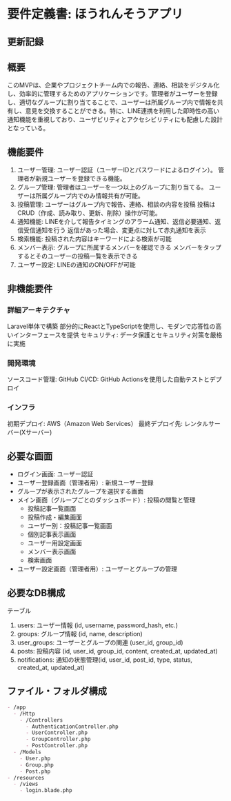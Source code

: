 # 要件定義書: ほうれんそうアプリ

## 更新記録

## 概要
このMVPは、企業やプロジェクトチーム内での報告、連絡、相談をデジタル化し、効率的に管理するためのアプリケーションです。管理者がユーザーを登録し、適切なグループに割り当てることで、ユーザーは所属グループ内で情報を共有し、意見を交換することができる。特に、LINE連携を利用した即時性の高い通知機能を重視しており、ユーザビリティとアクセシビリティにも配慮した設計となっている。

## 機能要件

1. ユーザー管理:
ユーザー認証（ユーザーIDとパスワードによるログイン）。
管理者が新規ユーザーを登録できる機能。
2. グループ管理:
管理者はユーザーを一つ以上のグループに割り当てる。
ユーザーは所属グループ内でのみ情報共有が可能。
3. 投稿管理:
ユーザーはグループ内で報告、連絡、相談の内容を投稿
投稿はCRUD（作成、読み取り、更新、削除）操作が可能。
4. 通知機能:
LINEを介して報告タイミングのアラーム通知、返信必要通知、返信受信通知を行う
返信があった場合、変更点に対して赤丸通知を表示
5. 検索機能:
投稿された内容はキーワードによる検索が可能
6. メンバー表示:
グループに所属するメンバーを確認できる
メンバーをタップするとそのユーザーの投稿一覧を表示できる
7. ユーザー設定:
LINEの通知のON/OFFが可能


## 非機能要件
### 詳細アーキテクチャ
Laravel単体で構築
部分的にReactとTypeScriptを使用し、モダンで応答性の高いインターフェースを提供
セキュリティ: データ保護とセキュリティ対策を厳格に実施
### 開発環境
ソースコード管理: GitHub
CI/CD: GitHub Actionsを使用した自動テストとデプロイ
### インフラ
初期デプロイ: AWS（Amazon Web Services）
最終デプロイ先: レンタルサーバー(Xサーバー)

## 必要な画面
- ログイン画面: ユーザー認証
- ユーザー登録画面（管理者用）: 新規ユーザー登録
- グループが表示されたグループを選択する画面
- メイン画面（グループごとのダッシュボード）: 投稿の閲覧と管理
   - 投稿記事一覧画面
   - 投稿作成・編集画面
   - ユーザー別：投稿記事一覧画面
   - 個別記事表示画面
   - ユーザー用設定画面
   - メンバー表示画面
   - 検索画面
- ユーザー設定画面（管理者用）: ユーザーとグループの管理

## 必要なDB構成
テーブル
1. users: ユーザー情報 (id, username, password_hash, etc.)
2. groups: グループ情報 (id, name, description)
3. user_groups: ユーザーとグループの関連 (user_id, group_id)
4. posts: 投稿内容 (id, user_id, group_id, content, created_at, updated_at)
5. notifications: 通知の状態管理(id, user_id, post_id, type, status, created_at, updated_at)

## ファイル・フォルダ構成

```md
- /app
  - /Http
    - /Controllers
      - AuthenticationController.php
      - UserController.php
      - GroupController.php
      - PostController.php
  - /Models
    - User.php
    - Group.php
    - Post.php
- /resources
  - /views
    - login.blade.php

```
